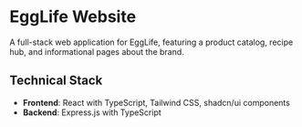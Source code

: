 # EggLife Website

A full-stack web application for EggLife, featuring a product catalog, recipe hub, and informational pages about the brand.


## Technical Stack

- **Frontend**: React with TypeScript, Tailwind CSS, shadcn/ui components
- **Backend**: Express.js with TypeScript
